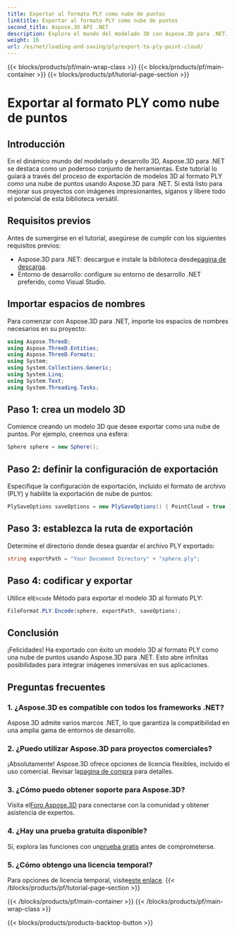 ```yaml
---
title: Exportar al formato PLY como nube de puntos
linktitle: Exportar al formato PLY como nube de puntos
second_title: Aspose.3D API .NET
description: Explore el mundo del modelado 3D con Aspose.3D para .NET. Aprenda a exportar modelos al formato PLY sin esfuerzo. Mejore sus proyectos con imágenes impresionantes.
weight: 16
url: /es/net/loading-and-saving/ply/export-to-ply-point-cloud/
---
```


{{< blocks/products/pf/main-wrap-class >}}
{{< blocks/products/pf/main-container >}}
{{< blocks/products/pf/tutorial-page-section >}}

# Exportar al formato PLY como nube de puntos

## Introducción
En el dinámico mundo del modelado y desarrollo 3D, Aspose.3D para .NET se destaca como un poderoso conjunto de herramientas. Este tutorial lo guiará a través del proceso de exportación de modelos 3D al formato PLY como una nube de puntos usando Aspose.3D para .NET. Si está listo para mejorar sus proyectos con imágenes impresionantes, síganos y libere todo el potencial de esta biblioteca versátil.
## Requisitos previos
Antes de sumergirse en el tutorial, asegúrese de cumplir con los siguientes requisitos previos:
-  Aspose.3D para .NET: descargue e instale la biblioteca desde[pagina de descarga](https://releases.aspose.com/3d/net/).
- Entorno de desarrollo: configure su entorno de desarrollo .NET preferido, como Visual Studio.
## Importar espacios de nombres
Para comenzar con Aspose.3D para .NET, importe los espacios de nombres necesarios en su proyecto:
```csharp
using Aspose.ThreeD;
using Aspose.ThreeD.Entities;
using Aspose.ThreeD.Formats;
using System;
using System.Collections.Generic;
using System.Linq;
using System.Text;
using System.Threading.Tasks;
```
## Paso 1: crea un modelo 3D
Comience creando un modelo 3D que desee exportar como una nube de puntos. Por ejemplo, creemos una esfera:
```csharp
Sphere sphere = new Sphere();
```
## Paso 2: definir la configuración de exportación
Especifique la configuración de exportación, incluido el formato de archivo (PLY) y habilite la exportación de nube de puntos:
```csharp
PlySaveOptions saveOptions = new PlySaveOptions() { PointCloud = true };
```
## Paso 3: establezca la ruta de exportación
Determine el directorio donde desea guardar el archivo PLY exportado:
```csharp
string exportPath = "Your Document Directory" + "sphere.ply";
```
## Paso 4: codificar y exportar
 Utilice el`Encode` Método para exportar el modelo 3D al formato PLY:
```csharp
FileFormat.PLY.Encode(sphere, exportPath, saveOptions);
```
## Conclusión
¡Felicidades! Ha exportado con éxito un modelo 3D al formato PLY como una nube de puntos usando Aspose.3D para .NET. Esto abre infinitas posibilidades para integrar imágenes inmersivas en sus aplicaciones.

## Preguntas frecuentes
### 1. ¿Aspose.3D es compatible con todos los frameworks .NET?
Aspose.3D admite varios marcos .NET, lo que garantiza la compatibilidad en una amplia gama de entornos de desarrollo.
### 2. ¿Puedo utilizar Aspose.3D para proyectos comerciales?
 ¡Absolutamente! Aspose.3D ofrece opciones de licencia flexibles, incluido el uso comercial. Revisar la[pagina de compra](https://purchase.aspose.com/buy) para detalles.
### 3. ¿Cómo puedo obtener soporte para Aspose.3D?
 Visita el[Foro Aspose.3D](https://forum.aspose.com/c/3d/18) para conectarse con la comunidad y obtener asistencia de expertos.
### 4. ¿Hay una prueba gratuita disponible?
 Sí, explora las funciones con un[prueba gratis](https://releases.aspose.com/) antes de comprometerse.
### 5. ¿Cómo obtengo una licencia temporal?
 Para opciones de licencia temporal, visite[este enlace](https://purchase.aspose.com/temporary-license/).
{{< /blocks/products/pf/tutorial-page-section >}}

{{< /blocks/products/pf/main-container >}}
{{< /blocks/products/pf/main-wrap-class >}}

{{< blocks/products/products-backtop-button >}}
